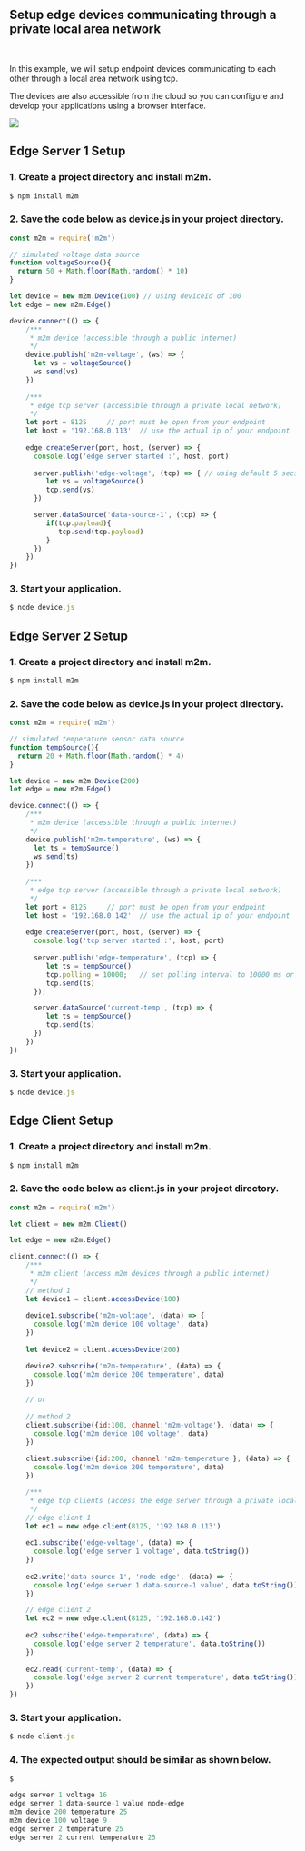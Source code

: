 
## Setup edge devices communicating through a private local area network 

<br>

In this example, we will setup endpoint devices communicating to each other through a local area network using tcp. 

The devices are also accessible from the cloud so you can configure and develop your applications using a browser interface. 

![](assets/m2m-edge.svg)

## Edge Server 1 Setup

### 1. Create a project directory and install m2m.
```js
$ npm install m2m
```
### 2. Save the code below as device.js in your project directory.
```js
const m2m = require('m2m')

// simulated voltage data source
function voltageSource(){
  return 50 + Math.floor(Math.random() * 10)
}

let device = new m2m.Device(100) // using deviceId of 100
let edge = new m2m.Edge()

device.connect(() => {
    /***
     * m2m device (accessible through a public internet)
     */
    device.publish('m2m-voltage', (ws) => {
      let vs = voltageSource()
      ws.send(vs)
    })
    
    /***
     * edge tcp server (accessible through a private local network)
     */
    let port = 8125		// port must be open from your endpoint
    let host = '192.168.0.113' 	// use the actual ip of your endpoint
    
    edge.createServer(port, host, (server) => {
      console.log('edge server started :', host, port)
      
      server.publish('edge-voltage', (tcp) => { // using default 5 secs or 5000 ms polling interval
         let vs = voltageSource()
         tcp.send(vs)
      })

      server.dataSource('data-source-1', (tcp) => {
         if(tcp.payload){
            tcp.send(tcp.payload)
         }
      })
    })
})

```
### 3. Start your application.
```js
$ node device.js
```

## Edge Server 2 Setup

### 1. Create a project directory and install m2m.
```js
$ npm install m2m
```
### 2. Save the code below as device.js in your project directory.
```js
const m2m = require('m2m')

// simulated temperature sensor data source
function tempSource(){
  return 20 + Math.floor(Math.random() * 4)
}

let device = new m2m.Device(200)
let edge = new m2m.Edge()

device.connect(() => {
    /***
     * m2m device (accessible through a public internet)
     */
    device.publish('m2m-temperature', (ws) => {
      let ts = tempSource()
      ws.send(ts)
    })
    
    /***
     * edge tcp server (accessible through a private local network)
     */
    let port = 8125		// port must be open from your endpoint
    let host = '192.168.0.142' 	// use the actual ip of your endpoint 
    
    edge.createServer(port, host, (server) => {
      console.log('tcp server started :', host, port)
      
      server.publish('edge-temperature', (tcp) => {
         let ts = tempSource()
         tcp.polling = 10000;	// set polling interval to 10000 ms or 10 secs instead of the default 5000 ms
         tcp.send(ts)
      });

      server.dataSource('current-temp', (tcp) => {
         let ts = tempSource()
         tcp.send(ts) 
      })
    })
})

```
### 3. Start your application.
```js
$ node device.js
```

## Edge Client Setup

### 1. Create a project directory and install m2m.
```js
$ npm install m2m
```
### 2. Save the code below as client.js in your project directory.
```js
const m2m = require('m2m') 

let client = new m2m.Client()

let edge = new m2m.Edge()

client.connect(() => {
    /***
     * m2m client (access m2m devices through a public internet)
     */
    // method 1
    let device1 = client.accessDevice(100)
    
    device1.subscribe('m2m-voltage', (data) => {
      console.log('m2m device 100 voltage', data)
    })
    
    let device2 = client.accessDevice(200)

    device2.subscribe('m2m-temperature', (data) => {
      console.log('m2m device 200 temperature', data)
    })
    
    // or 
    
    // method 2
    client.subscribe({id:100, channel:'m2m-voltage'}, (data) => {
      console.log('m2m device 100 voltage', data)
    })
    
    client.subscribe({id:200, channel:'m2m-temperature'}, (data) => {
      console.log('m2m device 200 temperature', data)
    })

    /***
     * edge tcp clients (access the edge server through a private local network)
     */
    // edge client 1 
    let ec1 = new edge.client(8125, '192.168.0.113')
    
    ec1.subscribe('edge-voltage', (data) => {
      console.log('edge server 1 voltage', data.toString())
    })
    
    ec2.write('data-source-1', 'node-edge', (data) => {
      console.log('edge server 1 data-source-1 value', data.toString())
    })

    // edge client 2
    let ec2 = new edge.client(8125, '192.168.0.142')
    
    ec2.subscribe('edge-temperature', (data) => {
      console.log('edge server 2 temperature', data.toString())
    })
    
    ec2.read('current-temp', (data) => {
      console.log('edge server 2 current temperature', data.toString())
    })
})

```
### 3. Start your application.
```js
$ node client.js
```

### 4. The expected output should be similar as shown below.
```js
$

edge server 1 voltage 16
edge server 1 data-source-1 value node-edge
m2m device 200 temperature 25
m2m device 100 voltage 9
edge server 2 temperature 25
edge server 2 current temperature 25

```


